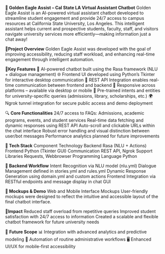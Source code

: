 **🦅 Golden Eagle Assist – Cal State LA Virtual Assistant Chatbot**
Golden Eagle Assist is an AI-powered virtual assistant chatbot developed to streamline student engagement and provide 24/7 access to campus resources at California State University, Los Angeles. This intelligent assistant helps current and prospective students, faculty, staff, and visitors navigate university services more efficiently—making information just a chat away!

🚀**Project Overview**
Golden Eagle Assist was developed with the goal of improving accessibility, reducing staff workload, and enhancing real-time engagement through intelligent automation.

🎯**Key Features**
💬 AI-powered chatbot built using the Rasa framework (NLU + dialogue management)
🌐 Frontend UI developed using Python’s Tkinter for interactive desktop communication
🔗 REST API Integration enables real-time communication between frontend and backend
📱 Responsive across platforms – available via desktop or mobile
🧠 Pre-trained intents and entities for university-specific queries (admissions, library, scholarships, etc.)
🌍 Ngrok tunnel integration for secure public access and demo deployment

🔍 **Core Functionalities**
24/7 access to FAQs: Admissions, academic programs, events, and student services
Real-time data fetching and dynamic responses using REST API
Auto-scroll and clickable URLs within the chat interface
Robust error handling and visual distinction between user/bot messages
Performance analytics planned for future improvements

**🧱 Tech Stack**
Component	Technology
Backend	Rasa (NLU + Actions)
Frontend	Python (Tkinter GUI)
Communication	REST API, Ngrok
Support Libraries	Requests, Webbrowser
Programming Language	Python

**🧠 Backend Workflow**
Intent Recognition via NLU model (nlu.yml)
Dialogue Management defined in stories.yml and rules.yml
Dynamic Response Generation using domain.yml and custom actions
Frontend Integration via RESTful endpoints and message display in chat GUI

**📸 Mockups & Demo**
Web and Mobile Interface Mockups
User-friendly mockups were designed to reflect the intuitive and accessible layout of the final chatbot interface.


🌟**Impact**
Reduced staff overload from repetitive queries
Improved student satisfaction with 24/7 access to information
Created a scalable and flexible chatbot framework for future university needs

🔮 **Future Scope**
📊 Integration with advanced analytics and predictive modeling
🤖 Automation of routine administrative workflows
🖥️ Enhanced UI/UX for mobile-first accessibility
